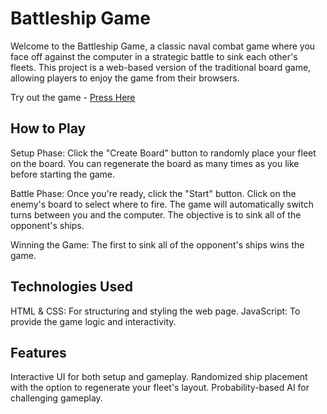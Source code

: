 
# Battleship Game

Welcome to the Battleship Game, a classic naval combat game where you face off against the computer in a strategic battle to sink each other's fleets. This project is a web-based version of the traditional board game, allowing players to enjoy the game from their browsers.

Try out the game - [Press Here](https://sabr5840.github.io/Game/)


## How to Play

Setup Phase: Click the "Create Board" button to randomly place your fleet on the board. You can regenerate the board as many times as you like before starting the game.

Battle Phase: Once you're ready, click the "Start" button. Click on the enemy's board to select where to fire. The game will automatically switch turns between you and the computer. The objective is to sink all of the opponent's ships.

Winning the Game: The first to sink all of the opponent's ships wins the game.


## Technologies Used

HTML & CSS: For structuring and styling the web page.
JavaScript: To provide the game logic and interactivity.

## Features

Interactive UI for both setup and gameplay.
Randomized ship placement with the option to regenerate your fleet's layout.
Probability-based AI for challenging gameplay.
